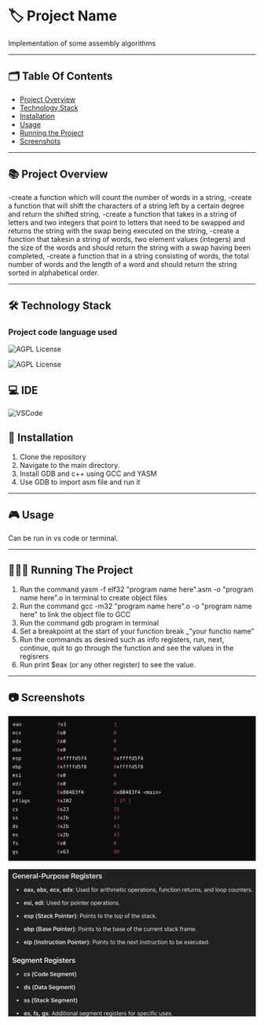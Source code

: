 
# 🏷️ Project Name

Implementation of some assembly algorithms

---
## 🗂️ Table Of Contents

- [Project Overview](#-project-overview)
- [Technology Stack](#-technology-stack)
- [Installation](#-installation)
- [Usage](#-usage)
- [Running the Project](#-running-the-project)
- [Screenshots](#-screenshots)
---

## 📚 Project Overview

-create a function which will count the number of words in a string,
-create a function that will shift the characters of a string left by a certain degree and return the shifted string,
-create a function that takes in a string of letters and two integers that point to letters that need to be swapped and returns the string with the swap being executed on the string,
-create a function that takesin a string of words, two element values (integers) and the size of the words and should return the string with a swap having been completed,
-create a function that in a string consisting of words, the total number of words and the length of a word and should return the string sorted in alphabetical order.

---

## 🛠️ Technology Stack 

### Project code language used

 ![AGPL License](https://img.shields.io/badge/C%2B%2B-00599C?style=for-the-badge&logo=c%2B%2B&logoColor=white)

 ![AGPL License]( https://img.shields.io/badge/WebAssembly-654FF0?style=for-the-badge&logo=WebAssembly&logoColor=white)

## 💻 IDE

 ![VSCode](https://img.shields.io/badge/VSCode-0078D4?style=for-the-badge&logo=visual%20studio%20code&logoColor=white)

## 📝 Installation

1. Clone the repository
2. Navigate to the main directory.
3. Install GDB and c++ using GCC and YASM
4. Use GDB to import asm file and run it

---

## 🎮 Usage

Can be run in vs code or terminal.

---

## 🏃🏻‍♂️ Running The Project

1. Run the command yasm -f elf32 "program name here".asm -o "program name here".o in terminal to create object files
2. Run the command gcc -m32 "program name here".o -o "program name here" to link the object file to GCC
3. Run the command gdb program in terminal
4. Set a breakpoint at the start of your function break _"your functio name"
5. Run the commands as desired such as info registers, run, next, continue, quit to go through the function and see the values in the regisrers
6. Run print $eax (or any other register) to see the value.

---

## 📷 Screenshots

![threads](https://github.com/kieran-woodrow/Assembly-Algorithms/blob/main/Assets/Screenshot%202024-06-06%20at%2021.40.31.png)

![threads](https://github.com/kieran-woodrow/Assembly-Algorithms/blob/main/Assets/Screenshot%202024-06-06%20at%2021.42.03.png)


